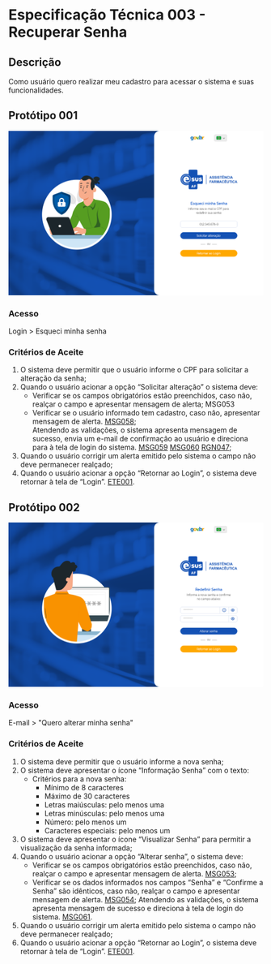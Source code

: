 # Especificação Técnica 003 - Recuperar Senha

## Descrição
Como usuário quero realizar meu cadastro para acessar o sistema e suas funcionalidades.

## Protótipo 001
![alt text](../imagens/ete-003-prot-001.png)

### Acesso
Login > Esqueci minha senha

### Critérios de Aceite 
1. O sistema deve permitir que o usuário informe o CPF para solicitar a alteração da senha;  
2. Quando o usuário acionar a opção “Solicitar alteração” o sistema deve: 
      * Verificar se os campos obrigatórios estão preenchidos, caso não, realçar o campo e apresentar mensagem de alerta; MSG053 
      * Verificar se o usuário informado tem cadastro, caso não, apresentar mensagem de alerta. [MSG058](DocumentoDeMensagensv2.md#msg058);  
Atendendo as validações, o sistema apresenta mensagem de sucesso, envia um e-mail de confirmação ao usuário e direciona para à tela de login do sistema. [MSG059](DocumentoDeMensagensv2.md#msg059) [MSG060](DocumentoDeMensagensv2.md#msg060) [RGN047](DocumentoDeRegrasv2.md#rgn047);
3. Quando o usuário corrigir um alerta emitido pelo sistema o campo não deve permanecer realçado; 
4. Quando o usuário acionar a opção “Retornar ao Login”, o sistema deve retornar à tela de “Login”. [ETE001](ETE001.md).

## Protótipo 002
![alt text](../imagens/ete-003-prot-002.png)

### Acesso
E-mail > "Quero alterar minha senha"

### Critérios de Aceite
1. O sistema deve permitir que o usuário informe a nova senha; 
2. O sistema deve apresentar o ícone “Informação Senha” com o texto: 
      * Critérios para a nova senha: 
          * Mínimo de 8 caracteres 
          * Máximo de 30 caracteres 
          * Letras maiúsculas: pelo menos uma 
          * Letras minúsculas: pelo menos uma 
          * Número: pelo menos um 
          * Caracteres especiais: pelo menos um 
3. O sistema deve apresentar o ícone “Visualizar Senha” para permitir a visualização da senha informada; 
4. Quando o usuário acionar a opção “Alterar senha”, o sistema deve: 
      * Verificar se os campos obrigatórios estão preenchidos, caso não, realçar o campo e apresentar mensagem de alerta. [MSG053](DocumentoDeMensagensv2.md#msg053);
      * Verificar se os dados informados nos campos “Senha” e “Confirme a Senha” são idênticos, caso não, realçar o campo e apresentar mensagem de alerta. [MSG054](DocumentoDeMensagensv2.md#msg054);
      Atendendo as validações, o sistema apresenta mensagem de sucesso e direciona à tela de login do sistema. [MSG061](DocumentoDeMensagensv2.md#msg061).
5. Quando o usuário corrigir um alerta emitido pelo sistema o campo não deve permanecer realçado; 
6. Quando o usuário acionar a opção “Retornar ao Login”, o sistema deve retornar à tela de “Login”. [ETE001](ETE001.md). 